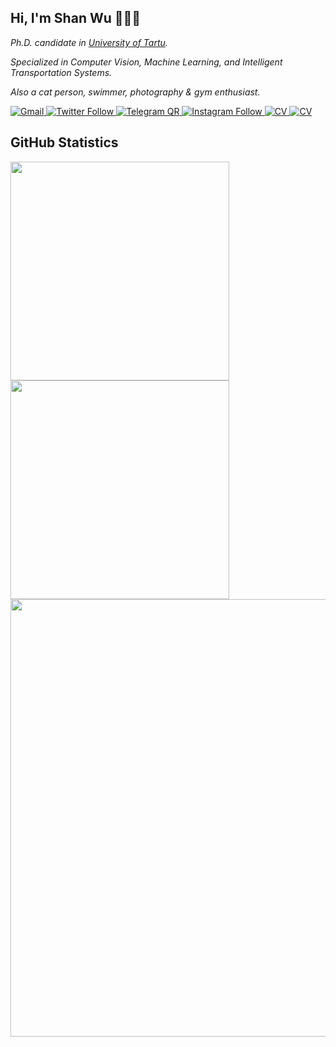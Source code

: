 ## Hi, I'm Shan Wu 👨🏻‍💻
*Ph.D. candidate in [University of Tartu](https://ut.ee/en).*

*Specialized in Computer Vision, Machine Learning, and Intelligent Transportation Systems.*

*Also a cat person, swimmer, photography & gym enthusiast.*


<a href="mailto:Shan.Wu.1995@gmail.com">
  <img alt="Gmail" src="https://img.shields.io/twitter/follow/gmail?label=Gmail&style=for-the-badge">
</a>
<a href="https://twitter.com/Im533_">
  <img alt="Twitter Follow" src="https://img.shields.io/twitter/follow/Im533_?label=Twitter%20%40Im533_&style=for-the-badge">
</a>
<a href="https://t.me/sean533">
  <img alt="Telegram QR" src="https://img.shields.io/twitter/follow/sean533?label=TG%20%40sean533&style=for-the-badge">
</a>
<a href="https://instagram.com/53333_">
  <img alt="Instagram Follow" src="https://img.shields.io/twitter/follow/53333_?label=IG%20%4053333_&style=for-the-badge">
</a>
<a href="https://big533.cc/wordpress/index.php/about-me/">
  <img alt="CV" src="https://img.shields.io/twitter/follow/CV?label=CV&style=for-the-badge">
</a>
<a href="https://github.com/antonkomarev/github-profile-views-counter">
  <img alt="CV" src="https://komarev.com/ghpvc/?username=simonwu53&style=for-the-badge&color=lightgrey">
</a>



## GitHub Statistics
<a href="https://github.com/songquanpeng/stats-cards">
  <img align="center" src="https://stats.justsong.cn/api/github?username=simonwu53&theme=dark2" width="350" />
</a>
<a href="https://github.com/anuraghazra/github-readme-stats">
  <img align="center" src="https://github-readme-stats.vercel.app/api/top-langs/?username=simonwu53&layout=compact&langs_count=10&exclude_repo=DCGAN-tensorflow,ImagePicker,Django,webcrawl&theme=dark" width="350" />
</a>

<a href="https://github.com/anuraghazra/convoychat">
  <img align="center" src="https://github-readme-activity-graph.cyclic.app/graph?username=simonwu53&theme=github-compact" width="700" />
</a>


<!--
**simonwu53/simonwu53** is a ✨ _special_ ✨ repository because its `README.md` (this file) appears on your GitHub profile.

Here are some ideas to get you started:

- 🔭 I’m currently working on ...
- 🌱 I’m currently learning ...
- 👯 I’m looking to collaborate on ...
- 🤔 I’m looking for help with ...
- 💬 Ask me about ...
- 📫 How to reach me: ...
- 😄 Pronouns: ...
- ⚡ Fun fact: ...


[![Top Langs](https://github-readme-stats.vercel.app/api/top-langs/?username=simonwu53&layout=compact&langs_count=10&exclude_repo=DCGAN-tensorflow,ImagePicker,Django,webcrawl)](https://github.com/anuraghazra/github-readme-stats)
[![Ashutosh's github activity graph](https://github-readme-activity-graph.cyclic.app/graph?username=simonwu53&theme=react)](https://github.com/ashutosh00710/github-readme-activity-graph)

-->
